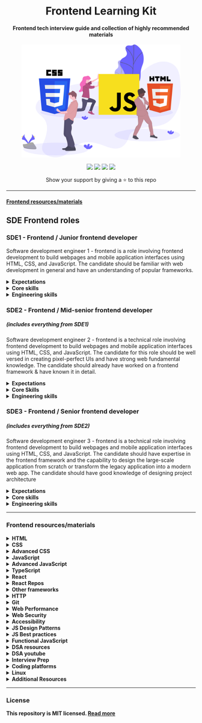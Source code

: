 <h1 align="center">Frontend Learning Kit</h1>
<h4 align="center">Frontend tech interview guide and collection of highly recommended materials</h3>
<div align="center">
  <img src="./frontend.svg" height="300px" />
  <p>
    <a name="stars"><img src="https://img.shields.io/github/stars/sadanandpai/frontend-learning-kit?style=for-the-badge"></a>
    <a name="forks"><img src="https://img.shields.io/github/forks/sadanandpai/frontend-learning-kit?logoColor=green&style=for-the-badge"></a>
    <a name="contributions"><img src="https://img.shields.io/github/contributors/sadanandpai/frontend-learning-kit?logoColor=green&style=for-the-badge"></a>
    <a name="license"><img src="https://img.shields.io/github/license/sadanandpai/frontend-learning-kit?style=for-the-badge"></a>
  </p>
  Show your support by giving a ⭐ to this repo
</div>

---
#### [Frontend resources/materials](https://github.com/sadanandpai/frontend-learning-kit#frontend-resourcesmaterials-1)

## SDE Frontend roles

### SDE1 - Frontend / Junior frontend developer

Software development engineer 1 - frontend is a role involving frontend development to build webpages and mobile application interfaces using HTML, CSS, and JavaScript. The candidate should be familiar with web development in general and have an understanding of popular frameworks.

<details>
  <summary><strong>Expectations</strong></summary>

  - Hands-on knowledge of HTML, CSS to design the web pages
  - Understanding of core JavaScript concepts and implementation knowledge
  - Debugging skills & developer tools usage
  - Clarity on synchronous & asynchronous program flows
  - Good problem solving and programming skills
  - Knowledge of version control systems such as Git
  - Interest and ability to work on the given tech stack
  - Mindset to work in collaboration and inclusion
</details>

<details>
  <summary><strong>Core skills</strong></summary>

  - Fundamental knowledge of HTML5, CSS, JavaScript syntaxes and their usage
  - Understanding of doctype, structure, meta info, tags, elements levels, etc.
  - Knowledge of DOM, storage mechanisms, form handling, etc.
  - Experience in loading of external scripts & styles, event handling, etc.
  - Understanding of specificity, cascading, CSS selectors, etc.
  - Knowledge of box model, positioning, display methods, etc.
  - Experience in any CSS library/framework
  - Understanding of variables, primitives, operators, scopes, context, etc.
  - Knowledge of timeouts, callbacks, promises, browser API, etc.
  - Hands-on experience of ES6 and newer syntaxes
  - Familiarity with any JS library/framework
</details>

<details>
  <summary><strong>Engineering skills</strong></summary>

  - Fundamental knowledge of programming along with most used data structures
  - Experience in solving most commonly known practical challenges/algorithms
  - Knowledge of request-response model, HTTP basics, asynchronous programming
  - Understanding of browser internals, session, server-side communication
  - Familiarity of working on tools such as Git, code editor, deployment, etc.
</details>

### SDE2 - Frontend / Mid-senior frontend developer 
##### (includes everything from SDE1)

Software development engineer 2 - frontend is a technical role involving frontend development to build webpages and mobile application interfaces using HTML, CSS, and JavaScript. The candidate for this role should be well versed in creating pixel-perfect UIs and have strong web fundamental knowledge. The candidate should already have worked on a frontend framework & have known it in detail.

<details>
  <summary><strong>Expectations</strong></summary>

  - Building pixel-perfect web apps using HTML, CSS, or libraries
  - Strong in core JavaScript and knowledge of common design patterns
  - Interest and ability to adapt quickly to any framework used in the company
  - Extensive knowledge and hands-on in debugging
  - Capability to implement frontend best practices and standards
  - Ability to handle the projects from scratch and refactor the codebase
  - In-depth knowledge of any one of the popular frontend frameworks
  - Ability to guide and support junior developers
</details>

<details>
  <summary><strong>Core Skills</strong></summary>

  - Strong fundamental knowledge of HTML5, CSS, JavaScript syntaxes and their usage
  - In-depth knowledge of CRP, storage mechanisms, form handling, etc.
  - Good understanding of accessibility, SEO, DOM manipulations, etc.
  - Excellence in responsive design, modern layouts, stacking context, etc.
  - Knowledge of cross-browser compatibilities, transitions, animations, etc.
  - Expertise in async flows using promises, async-await, generators, requestAnimationFrame, etc.
  - In-depth knowledge of closures, prototypes, modules, etc.
  - Good hands-on experience in CSS library/framework, SASS, CSS in JS, etc.
  - Extensive knowledge of a JS library/framework
</details>

<details>
  <summary><strong>Engineering skills</strong></summary>

  - Expertise in version management systems such as Git
  - Strong programming knowledge and ability to solve various problems using efficient techniques
  - Knowledge of building performant, accessible & secure web applications
  - Hands-on experience of state management, internationalization, TypeScript, unit testing, etc.
  - Familiarity of SSR, web components, node packages, docker, cloud services, etc.
  - Ability to write clean code and follow the industry best standards
</details>

### SDE3 - Frontend / Senior frontend developer
##### (includes everything from SDE2)

Software development engineer 3 - frontend is a technical role involving frontend development to build webpages and mobile application interfaces using HTML, CSS, and JavaScript. The candidate should have expertise in the frontend framework and the capability to design the large-scale application from scratch or transform the legacy application into a modern web app. The candidate should have good knowledge of designing project architecture

<details>
  <summary><strong>Expectations</strong></summary>

  - Expertise in HTML5, CSS, JavaScript to deliver the web apps
  - Expertise in delivering secure, accessible, performant web application
  - Extensive knowledge and hands-on experience in debugging complex code bases
  - Good Knowledge of cloud services & CI/CD tools
  - Knowledge of structuring and architecting small scale to large scale projects
  - Capability to implement frontend best practices and update with trends in the frontend community
  - Ability to manage and guide team technically
</details>

<details>
  <summary><strong>Core skills</strong></summary>

  - Expertise in advanced JavaScript and design patterns
  - Expertise and in-depth knowledge of JS frameworks
  - Advanced knowledge of CSS and different CSS libraries
  - Strong understanding of performance metrics, service workers, web workers, progressive web apps, etc.
  - Strong understanding of TypeScript, Webpack, web components, functional/reactive programming, etc.
  - Experience in working on various industry tools such as docker, storybook, GraphQL, etc.
</details>

<details>
  <summary><strong>Engineering skills</strong></summary>

  - In-depth knowledge of project migration, TDD, micro frontend, CI/CD, etc.
  - Experience in setting up the project from scratch with various Linters & tool integration
  - Knowledge of building highly scalable and maintainable web apps along with architecture
  - Capability to explore various tech stacks & decide the suitable tech stack
  - Understanding of building custom libraries, packages, and frameworks
  - Ability to explore the technologies and trends to keep the project standards up to date
</details>

---

### Frontend resources/materials

<details>
  <summary><strong>HTML</strong></summary>
  
  - 📗 [MDN HTML](https://developer.mozilla.org/en-US/docs/Web/HTML)
</details>

<details>
  <summary><strong>CSS</strong></summary>
  
  - 📗 [MDN CSS](https://developer.mozilla.org/en-US/docs/Web/CSS)
  - 📗 [Web Dev](https://web.dev/learn/css/)
  - 🎥 [CSS Complete Guide - Udemy](https://www.udemy.com/course/css-the-complete-guide-incl-flexbox-grid-sass/)
  - 📘 [CSS for JS developers](https://css-for-js.dev/)
</details>

<details>
  <summary><strong>Advanced CSS</strong></summary>

  - 📘 [Debugging CSS](https://debuggingcss.com/)
  - 🎥 [CSS Demystified](https://cssdemystified.com/)
</details>

<details>
  <summary><strong>JavaScript</summary></summary>

  - 📗 [Eloquent JavaScript](https://eloquentjavascript.net/)
  - 📗 [JavaScript Info](https://javascript.info/)
  - 📘 [JavaScript for Impatient Programmers](https://exploringjs.com/impatient-js/toc.html)
  - 📘 [Just Javascript](https://justjavascript.com/)
  - 🎥 [Complete JavaScript](https://www.udemy.com/course/the-complete-javascript-course/)
  - 🎥 [Javascript Complete Guide](https://www.udemy.com/course/javascript-the-complete-guide-2020-beginner-advanced/)
</details>

<details>
  <summary><strong>Advanced JavaScript</summary></summary>

  - 📗 [You don't know JS](https://github.com/getify/You-Dont-Know-JS)
  - 📗 [Secrets of the JavaScript Ninja](https://www.manning.com/books/secrets-of-the-javascript-ninja-second-edition)
  - 📘 [Deep JavaScript](https://exploringjs.com/deep-js/toc.html)
  - 📘 [Professional JavaScript for Web developers](https://www.oreilly.com/library/view/professional-javascript-for/9781119366447/)
  - 🎥 [Deep JavaScript Foundations](https://frontendmasters.com/courses/deep-javascript-v3/)
  - 🎥 [JavaScript Hard Parts](https://frontendmasters.com/courses/javascript-hard-parts-v2/)
  - 🎥 [JavaScript: Understanding the Weird Parts](https://www.udemy.com/course/understand-javascript/)
</details>

<details>
  <summary><strong>TypeScript</summary></summary>

  - 📗 [TypeScript Deepdive](https://basarat.gitbook.io/typescript/)
  - 📗 [Tackling TypeScript](https://exploringjs.com/tackling-ts/index.html)
  - 📘 [Programming TypeScript](https://www.oreilly.com/library/view/programming-typescript/9781492037644/)
  - 🎥 [Understanding typescript](https://www.udemy.com/course/understanding-typescript/)
  - 🎥 [TypeScript Course by ui.dev](https://ui.dev/typescript/)
</details>

<details>
  <summary><strong>React</summary></summary>

  - 🎥 [React Redux](https://www.udemy.com/course/react-redux/)
  - 🎥 [Epic React](https://epicreact.dev/)
  - 📗 [ReactJS docs (beta)](https://beta.reactjs.org/)
</details>

<details>
  <summary><strong>React Repos</summary></summary>

  - 📁 [React TypeScript Cheatsheet](https://github.com/typescript-cheatsheets/react)
  - 📁 [React explanation by visual block](https://github.com/Bogdan-Lyashenko/Under-the-hood-ReactJS)
  - 📁 [Bulletproof React](https://github.com/alan2207/bulletproof-react)
  - 📁 [Under the hood](https://github.com/Bogdan-Lyashenko/Under-the-hood-ReactJS)
</details>

<details>
  <summary><strong>Other frameworks</summary></summary>

  - 🎥 [NextJS](https://www.udemy.com/course/nextjs-react-the-complete-guide/)
  - 🎥 [Angular](https://www.udemy.com/course/the-complete-guide-to-angular-2/)
  - 🎥 [Vue:Complete guide](https://www.udemy.com/course/vuejs-2-the-complete-guide/)
  - 🎥 [Sveltejs: Complete Guide](https://www.udemy.com/course/sveltejs-the-complete-guide/)
</details>

<details>
  <summary><strong>HTTP</summary></summary>

  - 📗 [MDN HTTP](https://developer.mozilla.org/en-US/docs/Web/HTTP)
  - 📘 [HTTP2 in Action](https://livebook.manning.com/book/http2-in-action/about-this-book/)
</details>

<details>
  <summary><strong>Git</summary></summary>

  - 📗 [Become a git guru](https://www.atlassian.com/git/tutorials)
  - 📗 [Pro Git](https://git-scm.com/book/en/v2)
</details>

<details>
  <summary><strong>Web Performance</summary></summary>

  - 📗 [MDN Performance](https://developer.mozilla.org/en-US/docs/Learn/Performance)
  - 📗 [Web Dev Performance](https://web.dev/learn/#performance)
  - 📗 [Google Dev - Performance](https://developers.google.com/web/fundamentals/performance/get-started)
  - 📗 [Smashing Magezine - Performance](https://www.smashingmagazine.com/guides/performance/)
  - 🎥 [Web Performance Fundamentals](https://frontendmasters.com/courses/web-perf/)
</details>

<details>
  <summary><strong>Web Security</summary></summary>

  - 🎥 [Web Security](https://frontendmasters.com/courses/web-security/)
</details>

<details>
  <summary><strong>Accessibility</summary></summary>

  - 🎥 [Accessibility in JavaScript Applications](https://frontendmasters.com/courses/javascript-accessibility/)
  - 🎥 [Develop Accessible Web Apps with React](https://egghead.io/courses/develop-accessible-web-apps-with-react)
</details>

<details>
  <summary><strong>JS Design Patterns</summary></summary>

  - 📗 [JS Design Patterns](https://addyosmani.com/resources/essentialjsdesignpatterns/book/)
  - 📁 [Design Patterns for Humans](https://github.com/kamranahmedse/design-patterns-for-humans)
</details>

<details>
  <summary><strong>JS Best practices</summary></summary>

  - 📘 [Refactoring JavaScript](https://refactoringjs.com/files/refactoring-javascript.pdf)
  - 🎥 [Writing Clean Code](https://www.udemy.com/course/writing-clean-code/)
  - 📘 [The art of unit testing](https://www.manning.com/books/the-art-of-unit-testing-third-edition)
</details>

<details>
  <summary><strong>Functional JavaScript</summary></summary>

  - 📗 [Mostly adequate Guide](https://mostly-adequate.gitbook.io/mostly-adequate-guide/)
  - 📗 [Functional Light JavaScript](https://aguru.gitbooks.io/functional-light-javascript/content/)
  - 🎥 [Functional JavaScript](https://frontendmasters.com/courses/functional-javascript-v3/)
</details>

<details>
  <summary><strong>DSA resources</summary></summary>

  - 📘 [Grokking Algorithms](https://www.manning.com/books/grokking-algorithms)
  - 📘 [The Algorithm Design Manual](https://www.amazon.com/gp/product/3030542556/)
  - 📘 [Cracking Coding Interview](https://www.amazon.com/Cracking-Coding-Interview-Programming-Questions/dp/0984782850)
  - 📁 [Javascript Algo](https://github.com/trekhleb/javascript-algorithms)
  - 🎥 [DataStructues Algorithms](https://frontendmasters.com/courses/data-structures-algorithms/)
  - 🎥 [Practical Algorithms](https://frontendmasters.com/courses/practical-algorithms/)
  - 🎥 [JavaScript Algorithms fundamentals](https://pro.academind.com/p/javascript-algorithms-the-fundamentals)
</details>

<details>
  <summary><strong>DSA youtube</summary></summary>

  - 🎥 [Adbul Bari](https://www.youtube.com/watch?v=0IAPZzGSbME&list=PLDN4rrl48XKpZkf03iYFl-O29szjTrs_O)
  - 🎥 [Jenny's Lectures](https://www.youtube.com/watch?v=AT14lCXuMKI&list=PLdo5W4Nhv31bbKJzrsKfMpo_grxuLl8LU)
  - 🎥 [Gaurav Sen](https://www.youtube.com/channel/UCRPMAqdtSgd0Ipeef7iFsKw)
  - 🎥 [Tushar Roy - Coding Made Simple](https://www.youtube.com/channel/UCZLJf_R2sWyUtXSKiKlyvAw)
  - 🎥 [Rachit Jain](https://www.youtube.com/channel/UC9fDC_eBh9e_bogw87DbGKQ)
</details>

<details>
  <summary><strong>Interview Prep</summary></summary>

  - 📁 [Front End Interview Handbook](https://github.com/yangshun/front-end-interview-handbook)
  - 📁 [JavaScript Interview Questions](https://github.com/sudheerj/javascript-interview-questions)
  - 📁 [JavaScript Code Challenges](https://github.com/sadanandpai/javascript-code-challenges)
  - 📁 [React Interview Questions](https://github.com/sudheerj/reactjs-interview-questions)
  - 📁 [Tech Interview Handbook](https://github.com/yangshun/tech-interview-handbook)
  - 📁 [JavaScript Questions MCQ](https://github.com/lydiahallie/javascript-questions)
  - 📁 [FreeCodeCamp Interview Prep](https://github.com/freeCodeCamp/freeCodeCamp/tree/main/curriculum/challenges/english/10-coding-interview-prep)
  - 🎥 [Namaste JavaScript](https://www.youtube.com/watch?v=pN6jk0uUrD8&list=PLlasXeu85E9cQ32gLCvAvr9vNaUccPVNP)
</details>

<details>
  <summary><strong>Coding platforms</summary></summary>

  - 🚉 [Leetcode](https://leetcode.com/)
  - 🚉 [Hackerrank](https://www.hackerrank.com/)
</details>

<details>
  <summary><strong>Linux</summary></summary>

  - 📗 [Linux Journey](https://linuxjourney.com/)
  - 🎥 [Edureka](https://www.youtube.com/watch?v=Wgi-OfbP2Gw)
</details>

<details>
  <summary><strong>Additional Resources</summary></summary>

  - 🎙 [JS Party podcast](https://jsparty.fm/)
  - 📗 [JavaScript 30](https://javascript30.com/)
  - 📗 [Git Explorer](https://gitexplorer.com/)
  - 📗 [FreeCodeCamp React Challange](https://www.freecodecamp.org/learn/front-end-development-libraries/react/)
  - 📗 [React Coding Challange](https://github.com/alexgurr/react-coding-challenges/)
  - 📗 [React by Example](https://reactbyexample.github.io/)
  - 📗 [React Cheatsheet](https://devhints.io/react)
  - 📗 [React Patterns](https://reactpatterns.com/)
  - 📗 [Tao Of React](https://alexkondov.com/tao-of-react/)
  - 🎥 [Scrimba - Learn React for free interactively](https://scrimba.com/learn/learnreact)
</details>

---

### License

This repository is MIT licensed. [Read more](./LICENSE)
